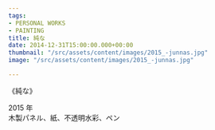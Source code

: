 ```yaml
---
tags:
- PERSONAL WORKS
- PAINTING
title: 純な
date: 2014-12-31T15:00:00.000+00:00
thumbnail: "/src/assets/content/images/2015_-junnas.jpg"
image: "/src/assets/content/images/2015_-junnas.jpg"

---
```


《純な》

2015 年  
木製パネル、紙、不透明水彩、ペン